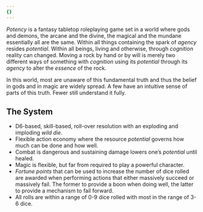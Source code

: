 ```yaml
---
{}
---
```

   
_Potency_ is a fantasy tabletop roleplaying game set in a world where gods and demons, the arcane and the divine, the magical and the mundane essentially all are the same. Within all things containing the spark of _agency_ resides _potential_. Within all beings, living and otherwise, through _cognition_ reality can changed. Moving a rock by hand or by will is merely two different ways of something with _cognition_ using its _potential_ through its _agency_ to alter the _essence_ of the rock.   
   
In this world, most are unaware of this fundamental truth and thus the belief in gods and in magic are widely spread. A few have an intuitive sense of parts of this truth. Fewer still understand it fully.   
   
## The System   
   
* D6-based, skill-based, roll-over resolution with an exploding and imploding *wild die*.   
* Flexible action economy where the resource _potential_ governs how much can be done and how well.   
* Combat is dangerous and sustaining damage lowers one’s *potential* until healed.   
* Magic is flexible, but far from required to play a powerful character.   
* _Fortune points_ that can be used to increase the number of dice rolled are awarded when performing actions that either massively succeed or massively fail. The former to provide a boon when doing well, the latter to provide a mechanism to fail forward.   
* All rolls are within a range of 0-9 dice rolled with most in the range of 3-6 dice.
